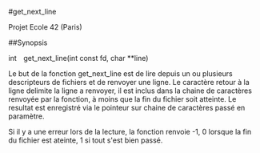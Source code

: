 #get_next_line
  
Projet Ecole 42 (Paris)
  
##Synopsis

int&emsp;get_next_line(int const fd, char **line)  

Le but de la fonction get_next_line est de lire depuis un ou plusieurs descripteurs de fichiers et de renvoyer une ligne. Le caractère retour à la ligne delimite la ligne a renvoyer, il est inclus dans la chaine de caractères renvoyée par la fonction, à moins que la fin du fichier soit atteinte. Le resultat est enregistré via le pointeur sur chaine de caractères passé en paramètre.

Si il y a une erreur lors de la lecture, la fonction renvoie -1, 0 lorsque la fin du fichier est ateinte, 1 si tout s'est bien passé.
